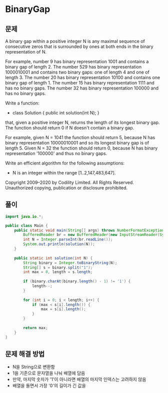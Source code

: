 # BinaryGap

## 문제

A binary gap within a positive integer N is any maximal sequence of consecutive zeros that is surrounded by ones at both ends in the binary representation of N.

For example, number 9 has binary representation 1001 and contains a binary gap of length 2. The number 529 has binary representation 1000010001 and contains two binary gaps: one of length 4 and one of length 3. The number 20 has binary representation 10100 and contains one binary gap of length 1. The number 15 has binary representation 1111 and has no binary gaps. The number 32 has binary representation 100000 and has no binary gaps.

Write a function:

  * class Solution { public int solution(int N); }

that, given a positive integer N, returns the length of its longest binary gap. The function should return 0 if N doesn't contain a binary gap.

For example, given N = 1041 the function should return 5, because N has binary representation 10000010001 and so its longest binary gap is of length 5. Given N = 32 the function should return 0, because N has binary representation '100000' and thus no binary gaps.

Write an efficient algorithm for the following assumptions:

  * N is an integer within the range [1..2,147,483,647].
  
Copyright 2009–2020 by Codility Limited. All Rights Reserved. Unauthorized copying, publication or disclosure prohibited.

## 풀이

``` java
import java.io.*;

public class Main {
	public static void main(String[] args) throws NumberFormatException, IOException {
		BufferedReader br = new BufferedReader(new InputStreamReader(System.in));
		int N = Integer.parseInt(br.readLine());
		System.out.println(solution(N));
	}
	
	public static int solution(int N) {
		String binary = Integer.toBinaryString(N);
		String[] s = binary.split("1");
		int max = 0, length = s.length;
		
		if (binary.charAt(binary.length() - 1) != '1') {
			length--;
		}
		
		for (int i = 0; i < length; i++) {
			if (max < s[i].length()) {
				max = s[i].length();
			}
		}
		
        return max;
	}
}
```

## 문제 해결 방법

* N을 String으로 변환함
* 1을 기준으로 문자열을 나눠 배열에 담음
* 만약, 마지막 숫자가 '1'이 아니라면 배열의 마지막 인덱스는 고려하지 않음
* 배열을 돌면서 가장 '0'의 길이가 긴 값을 
